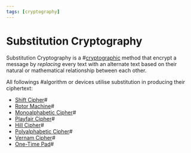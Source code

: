 ```yaml
---
tags: [cryptography]
---
```


# Substitution Cryptography

Substitution Cryptography is a #[cryptographic](202209281121.md) method that
encrypt a message by *replacing* every text with an alternate text based on
their natural or mathematical relationship between each other.

All followings #algorithm or devices utilise substitution in producing their
ciphertext:
- [Shift Cipher](202209281140.md)#
- [Rotor Machine](202209281148.md)#
- [Monoalphabetic Cipher](202210292134.md)#
- [Playfair Cipher](202210300859.md)#
- [Hill Cipher](202210300928.md)#
- [Polyalphabetic Cipher](202210292209.md)#
- [Vernam Cipher](202211061010.md)#
- [One-Time Pad](202209281248.md)#
